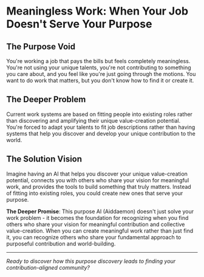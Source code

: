# Meaningless Work: When Your Job Doesn't Serve Your Purpose

## The Purpose Void
You're working a job that pays the bills but feels completely meaningless. You're not using your unique talents, you're not contributing to something you care about, and you feel like you're just going through the motions. You want to do work that matters, but you don't know how to find it or create it.

## The Deeper Problem
Current work systems are based on fitting people into existing roles rather than discovering and amplifying their unique value-creation potential. You're forced to adapt your talents to fit job descriptions rather than having systems that help you discover and develop your unique contribution to the world.

## The Solution Vision
Imagine having an AI that helps you discover your unique value-creation potential, connects you with others who share your vision for meaningful work, and provides the tools to build something that truly matters. Instead of fitting into existing roles, you could create new ones that serve your purpose.

**The Deeper Promise**: This purpose AI (Aiddaemon) doesn't just solve your work problem - it becomes the foundation for recognizing when you find others who share your vision for meaningful contribution and collective value-creation. When you can create meaningful work rather than just find it, you can recognize others who share your fundamental approach to purposeful contribution and world-building.

---

*Ready to discover how this purpose discovery leads to finding your contribution-aligned community?*